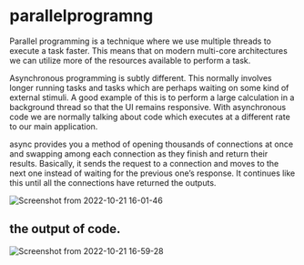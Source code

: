 # parallelprogramng
Parallel programming is a technique where we use multiple threads to execute a task faster. 
This means that on modern multi-core architectures we can utilize more of the resources available to perform a task.

Asynchronous programming is subtly different. This normally involves longer running tasks and tasks which are perhaps waiting
on some kind of external stimuli. 
A good example of this is to perform a large calculation in a background thread so that the UI remains responsive.
With asynchronous code we are normally talking about code which executes at a different rate to our main application.


 async provides you a method of opening thousands of connections at once and swapping among each connection as they finish and return their results. 
 Basically, it sends the request to a connection and moves to the next one instead of waiting for the previous one’s response. 
 It continues like this until all the connections have returned the outputs. 


![Screenshot from 2022-10-21 16-01-46](https://user-images.githubusercontent.com/66484788/197202431-290d052d-50f3-4af4-a161-2d28716e0827.png)




## the output of code.
![Screenshot from 2022-10-21 16-59-28](https://user-images.githubusercontent.com/66484788/197213781-82ef1277-e945-48e6-970c-b4164705159c.png)
